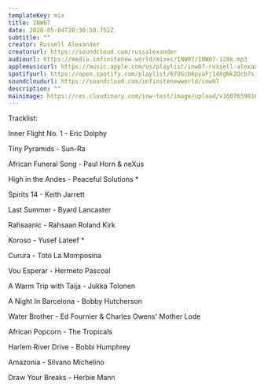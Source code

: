 ```yaml
---
templateKey: mix
title: INW07
date: 2020-05-04T20:30:50.752Z
subtitle: ""
creator: Russell Alexander
creatorurl: https://soundcloud.com/russalexander
audiourl: https://media.infinitenew.world/mixes/INW07/INW07-128k.mp3
applemusicurl: https://music.apple.com/us/playlist/inw07-russell-alexander/pl.u-o2Z9sRZ6Y3m
spotifyurl: https://open.spotify.com/playlist/67OScb6pyaFj14XgNkZQcb?si=gL9uBP1VQdybpotLRGHb7Q
soundcloudurl: https://soundcloud.com/infinitenewworld/inw07
description: ""
mainimage: https://res.cloudinary.com/inw-test/image/upload/v1607659016/inw-test-site/inw07.jpg
---
```

Tracklist:

Inner Flight No. 1 - Eric Dolphy

Tiny Pyramids - Sun-Ra

African Funeral Song - Paul Horn & neXus

High in the Andes - Peaceful Solutions *

Spirits 14 - Keith Jarrett

Last Summer - Byard Lancaster

Rahsaanic - Rahsaan Roland Kirk

Koroso - Yusef Lateef *

Curura - Totó La Momposina

Vou Esperar - Hermeto Pascoal

A Warm Trip with Taija - Jukka Tolonen

A Night In Barcelona - Bobby Hutcherson

Water Brother - Ed Fournier & Charles Owens' Mother Lode

African Popcorn - The Tropicals

Harlem River Drive - Bobbi Humphrey

Amazonia - Silvano Michelino

Draw Your Breaks - Herbie Mann
